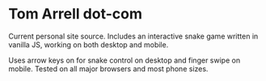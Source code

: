 # Tom Arrell dot-com
Current personal site source. Includes an interactive snake game written in vanilla JS, working on both desktop and mobile.

Uses arrow keys on for snake control on desktop and finger swipe on mobile. Tested on all major browsers and most phone sizes.

